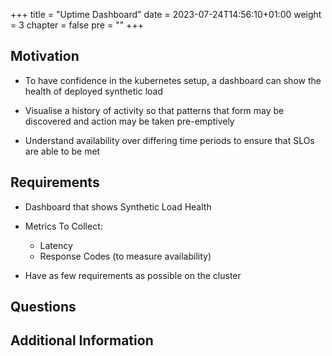 +++
title = "Uptime Dashboard"
date = 2023-07-24T14:56:10+01:00
weight = 3
chapter = false
pre = "<b></b>"
+++

## Motivation

* To have confidence in the kubernetes setup, a dashboard can show the health of deployed synthetic load 

* Visualise a history of activity so that patterns that form may be discovered and action may be taken pre-emptively

* Understand availability over differing time periods to ensure that SLOs are able to be met

## Requirements

* Dashboard that shows Synthetic Load Health

* Metrics To Collect:
  * Latency
  * Response Codes (to measure availability)

* Have as few requirements as possible on the cluster

## Questions




## Additional Information